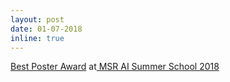```yaml
---
layout: post
date: 01-07-2018
inline: true
---
```



[Best Poster Award](assets/pdf/poster_SMMD_GAN.pdf) at[ MSR AI Summer School 2018](https://www.microsoft.com/en-us/research/event/ai-summer-school-2018/)
